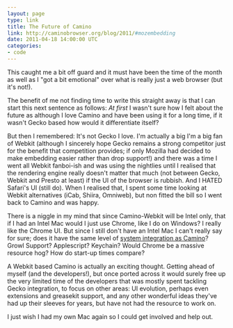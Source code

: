```yaml
---
layout: page
type: link
title: The Future of Camino
link: http://caminobrowser.org/blog/2011/#mozembedding
date: 2011-04-18 14:00:00 UTC
categories: 
- code
---
```

This caught me a bit off guard and it must have been the time of the month as well as I "got a bit emotional" over what is really just a web browser (but it's not!).

The benefit of me not finding time to write this straight away is that I can start this next sentence as follows: _At first_ I wasn't sure how I felt about the future as although I love Camino and have been using it for a long time, if it wasn't Gecko based how would it differentiate itself? 

But then I remembered: It's not Gecko I love. I'm actually a big I'm a big fan of Webkit (although I sincerely hope Gecko remains a strong competitor just for the benefit that competition provides; if only Mozilla had decided to make embedding easier rather than drop support!) and there was a time I went all Webkit fanboi-ish and was using the nightlies until I realised that the rendering engine really doesn't matter that much (not between Gecko, Webkit and Presto at least) if the UI of the browser is rubbish. And I HATED Safari's UI (still do). When I realised that, I spent some time looking at Webkit alternatives (iCab,  Shiira, Omniweb), but non fitted the bill so I went back to Camino and was happy.

There is a niggle in my mind that since Camino-Webkit will be Intel only, that if I had an Intel Mac would I just use Chrome, like I do on Windows? I really like the Chrome UI. But since I still don't have an Intel Mac I can't really say for sure; does it have the same level of [system integration as Camino](http://caminobrowser.org/features/)? Growl Support? Applescript? Keychain? Would Chrome be a massive resource hog? How do start-up times compare?

A Webkit based Camino is actually an exciting thought. Getting ahead of myself (and the developers!), but once ported across it would surely free up the very limited time of the developers that was mostly spent tackling Gecko integration, to focus on other areas: UI evolution, perhaps even extensions and greasekit support, and any other wonderful ideas they've had up their sleeves for years, but have not had the resource to work on.

I just wish I had my own Mac again so I could get involved and help out. 
